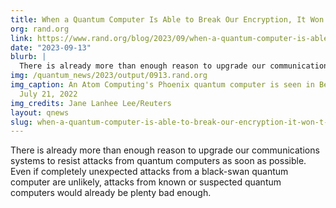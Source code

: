 ```yaml
---
title: When a Quantum Computer Is Able to Break Our Encryption, It Won't Be a Secret
org: rand.org
link: https://www.rand.org/blog/2023/09/when-a-quantum-computer-is-able-to-break-our-encryption.html
date: "2023-09-13"
blurb: |
  There is already more than enough reason to upgrade our communications systems to resist attacks from quantum computers as soon as possible. Even if completely unexpected attacks from a black-swan quantum computer are unlikely, attacks from known or suspected quantum computers would already be plenty bad enough.
img: /quantum_news/2023/output/0913.rand.org
img_caption: An Atom Computing's Phoenix quantum computer is seen in Berkeley, California,
  July 21, 2022
img_credits: Jane Lanhee Lee/Reuters
layout: qnews
slug: when-a-quantum-computer-is-able-to-break-our-encryption-it-won-t-be-a-secret
---
```


There is already more than enough reason to upgrade our communications systems to resist attacks from quantum computers as soon as possible. Even if completely unexpected attacks from a black-swan quantum computer are unlikely, attacks from known or suspected quantum computers would already be plenty bad enough.
